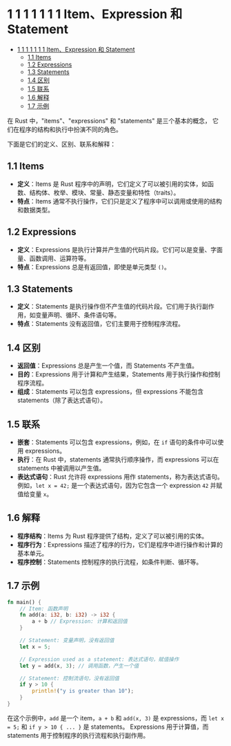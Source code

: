 # 1 1 1 1 1 1 1 Item、Expression 和 Statement

<!-- TOC START -->
- [1 1 1 1 1 1 1 Item、Expression 和 Statement](#1-1-1-1-1-1-1-item、expression-和-statement)
  - [1.1 Items](#items)
  - [1.2 Expressions](#expressions)
  - [1.3 Statements](#statements)
  - [1.4 区别](#区别)
  - [1.5 联系](#联系)
  - [1.6 解释](#解释)
  - [1.7 示例](#示例)
<!-- TOC END -->

在 Rust 中，"items"、"expressions" 和 "statements" 是三个基本的概念，
它们在程序的结构和执行中扮演不同的角色。

下面是它们的定义、区别、联系和解释：

## 1.1 Items

- **定义**：Items 是 Rust 程序中的声明，它们定义了可以被引用的实体，如函数、结构体、枚举、模块、常量、静态变量和特性（traits）。
- **特点**：Items 通常不执行操作，它们只是定义了程序中可以调用或使用的结构和数据类型。

## 1.2 Expressions

- **定义**：Expressions 是执行计算并产生值的代码片段。它们可以是变量、字面量、函数调用、运算符等。
- **特点**：Expressions 总是有返回值，即使是单元类型 `()`。

## 1.3 Statements

- **定义**：Statements 是执行操作但不产生值的代码片段。它们用于执行副作用，如变量声明、循环、条件语句等。
- **特点**：Statements 没有返回值，它们主要用于控制程序流程。

## 1.4 区别

- **返回值**：Expressions 总是产生一个值，而 Statements 不产生值。
- **目的**：Expressions 用于计算和产生结果，Statements 用于执行操作和控制程序流程。
- **组成**：Statements 可以包含 expressions，但 expressions 不能包含 statements（除了表达式语句）。

## 1.5 联系

- **嵌套**：Statements 可以包含 expressions，例如，在 `if` 语句的条件中可以使用 expressions。
- **执行**：在 Rust 中，statements 通常执行顺序操作，而 expressions 可以在 statements 中被调用以产生值。
- **表达式语句**：Rust 允许将 expressions 用作 statements，称为表达式语句。
    例如，`let x = 42;` 是一个表达式语句，因为它包含一个 expression `42` 并赋值给变量 `x`。

## 1.6 解释

- **程序结构**：Items 为 Rust 程序提供了结构，定义了可以被引用的实体。
- **程序行为**：Expressions 描述了程序的行为，它们是程序中进行操作和计算的基本单元。
- **程序控制**：Statements 控制程序的执行流程，如条件判断、循环等。

## 1.7 示例

```rust
fn main() {
    // Item: 函数声明
    fn add(a: i32, b: i32) -> i32 {
        a + b // Expression: 计算和返回值
    }

    // Statement: 变量声明，没有返回值
    let x = 5;

    // Expression used as a statement: 表达式语句，赋值操作
    let y = add(x, 3); // 调用函数，产生一个值

    // Statement: 控制流语句，没有返回值
    if y > 10 {
        println!("y is greater than 10");
    }
}

```

在这个示例中，`add` 是一个 item，`a + b` 和 `add(x, 3)` 是 expressions，而 `let x = 5;` 和 `if y > 10 { ... }` 是 statements。
Expressions 用于计算值，而 statements 用于控制程序的执行流程和执行副作用。
